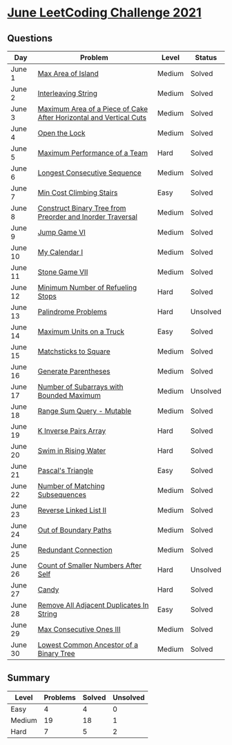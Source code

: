 # [June LeetCoding Challenge 2021](https://leetcode.com/explore/featured/card/june-leetcoding-challenge-2021)


## Questions
| Day | Problem | Level | Status |
| --- | --- | --- | --- |
| June 1 | [Max Area of Island](https://leetcode.com/problems/max-area-of-island/) | Medium | Solved |
| June 2 | [Interleaving String](https://leetcode.com/problems/interleaving-string/) | Medium | Solved |
| June 3 | [Maximum Area of a Piece of Cake After Horizontal and Vertical Cuts](https://leetcode.com/problems/maximum-area-of-a-piece-of-cake-after-horizontal-and-vertical-cuts/) | Medium | Solved |
| June 4 | [Open the Lock](https://leetcode.com/problems/open-the-lock/) | Medium | Solved |
| June 5 | [Maximum Performance of a Team](https://leetcode.com/problems/maximum-performance-of-a-team/) | Hard | Solved |
| June 6 | [Longest Consecutive Sequence](https://leetcode.com/problems/longest-consecutive-sequence/solution/) | Medium | Solved |
| June 7 | [Min Cost Climbing Stairs](https://leetcode.com/problems/min-cost-climbing-stairs/) | Easy | Solved |
| June 8 | [Construct Binary Tree from Preorder and Inorder Traversal](https://leetcode.com/problems/construct-binary-tree-from-preorder-and-inorder-traversal/) | Medium | Solved |
| June 9 | [Jump Game VI](https://leetcode.com/problems/jump-game-vi/) | Medium | Solved |
| June 10 | [My Calendar I](https://leetcode.com/problems/my-calendar-i/) | Medium | Solved |
| June 11 | [Stone Game VII](https://leetcode.com/problems/stone-game-vii/) | Medium | Solved |
| June 12 | [Minimum Number of Refueling Stops](https://leetcode.com/problems/minimum-number-of-refueling-stops/) | Hard | Solved |
| June 13 | [Palindrome Problems](https://leetcode.com/problems/palindrome-pairs/) | Hard | Unsolved |
| June 14 | [Maximum Units on a Truck](https://leetcode.com/problems/maximum-units-on-a-truck/) | Easy | Solved |
| June 15 | [Matchsticks to Square](https://leetcode.com/problems/matchsticks-to-square/) | Medium | Solved |
| June 16 | [Generate Parentheses](https://leetcode.com/problems/generate-parentheses/) | Medium | Solved |
| June 17 | [Number of Subarrays with Bounded Maximum](https://leetcode.com/problems/number-of-subarrays-with-bounded-maximum/) | Medium | Unsolved |
| June 18 | [Range Sum Query - Mutable](https://leetcode.com/problems/range-sum-query-mutable/) | Medium | Solved |
| June 19 | [K Inverse Pairs Array](https://leetcode.com/problems/k-inverse-pairs-array/) | Hard | Solved |
| June 20 | [Swim in Rising Water](https://leetcode.com/problems/swim-in-rising-water/) | Hard | Solved |
| June 21 | [Pascal's Triangle](https://leetcode.com/problems/pascals-triangle/) | Easy | Solved |
| June 22 | [Number of Matching Subsequences](https://leetcode.com/problems/number-of-matching-subsequences/) | Medium | Solved |
| June 23 | [Reverse Linked List II](https://leetcode.com/problems/reverse-linked-list-ii/) | Medium | Solved |
| June 24 | [Out of Boundary Paths](https://leetcode.com/problems/out-of-boundary-paths/) | Medium | Solved |
| June 25 | [Redundant Connection](https://leetcode.com/problems/redundant-connection/) | Medium | Solved |
| June 26 | [Count of Smaller Numbers After Self](https://leetcode.com/problems/count-of-smaller-numbers-after-self/) | Hard | Unsolved |
| June 27 | [Candy](https://leetcode.com/problems/candy/) | Hard | Solved |
| June 28 | [Remove All Adjacent Duplicates In String](https://leetcode.com/problems/remove-all-adjacent-duplicates-in-string/) | Easy | Solved |
| June 29 | [Max Consecutive Ones III](https://leetcode.com/problems/max-consecutive-ones-iii/) | Medium | Solved |
| June 30 | [Lowest Common Ancestor of a Binary Tree](https://leetcode.com/problems/lowest-common-ancestor-of-a-binary-tree/) | Medium | Solved |


## Summary
| Level | Problems | Solved | Unsolved |
| --- | --- | --- | --- |
| Easy | 4 | 4 | 0 |
| Medium | 19 | 18 | 1 |
| Hard | 7 | 5 | 2 |

